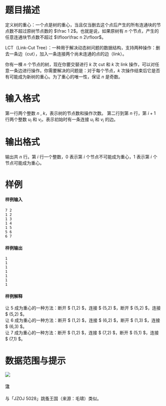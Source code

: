
# 题目描述

定义树的重心：一个点是树的重心，当且仅当删去这个点后产生的所有连通块的节点数不超过原树节点数的 $\frac 1 2$。也就是说，如果原树有 $n$ 个节点，产生的任意连通块节点数不超过 $\lfloor\frac n 2\rfloor$。

LCT（Link-Cut Tree）：一种用于解决动态树问题的数据结构，支持两种操作：删去一条边（cut），加入一条连接两个尚未连通的点的边（link）。

你有一棵 $n$ 个节点的树，现在你要交替进行 $k$ 次 cut 和 $k$ 次 link 操作，可以对任意一条边进行操作。你需要解决的问题是：对于每个节点，$k$ 次操作结束后它是否有可能成为新树的重心。为了重心的唯一性，保证 $n$ 是奇数。

# 输入格式

第一行两个整数 $n$ , $k$，表示树的节点数和操作次数。
第二行到第 $n$ 行，第 $i+1$ 行两个整数 $u_i$ 和 $v_i$，表示初始时有一条连接 $u_i$ 和 $v_i$ 的边。

# 输出格式

输出共 $n$ 行。第 $i$ 行一个整数，0 表示第 $i$ 个节点不可能成为重心，1 表示第 $i$ 个节点可能成为重心。

# 样例

#### 样例输入
```plain
7 2
1 2
1 3
1 4
1 5
5 6
6 7
```

#### 样例输出
```plain
1
1
1
1
1
1
1
```

#### 样例解释
让 5 成为重心的一种方法：断开 $ (1,2) $，连接 $ (5,2) $，断开 $ (5,2) $，连接 $ (5,2) $。  
让 6 成为重心的一种方法：断开 $ (1,2) $，连接 $ (6,2) $，断开 $ (1,3) $，连接 $ (6,3) $。  
让 7 成为重心的一种方法：断开 $ (1,2) $，连接 $ (7,2) $，断开 $ (5,1) $，连接 $ (7,1) $。

# 数据范围与提示

<img src="/source/loj/6020/img/aHR0cHM6Ly9vb28uMG8wLm9vby8yMDE3LzA0LzE2LzU4ZjJkYWZlNTNlODUuYm1w.bmp">

#### 注

与「JZOJ 5028」跳蚤王国（来源：毛啸）类似。

